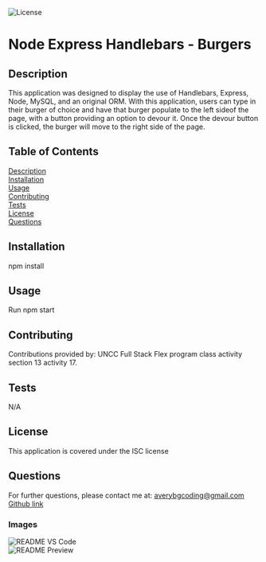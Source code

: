 
 ![License](https://img.shields.io/badge/license-ISC-red)


# Node Express Handlebars - Burgers  


## Description  
This application was designed to display the use of Handlebars, Express, Node, MySQL, and an original ORM. With this application, users can type in their burger of choice and have that burger populate to the left sideof the page, with a button providing an option to devour it. Once the devour button is clicked, the burger will move to the right side of the page. 


## Table of Contents  
[Description](#description)  
[Installation](#installation)  
[Usage](#usage)  
[Contributing](#contributing)  
[Tests](#tests)  
[License](#license)  
[Questions](#questions)  


## Installation  
npm install


## Usage  
Run npm start  


## Contributing  
Contributions provided by: UNCC Full Stack Flex program class activity section 13 activity 17.


## Tests  
N/A


## License  
This application is covered under the ISC license


## Questions  
For further questions, please contact me at:
averybgcoding@gmail.com  
[Github link](https://unchar.bootcampcontent.com/averyjbrown2/)  



### Images  
![README VS Code](./Assets/image1.png)    
![README Preview](./Assets/image2.png)